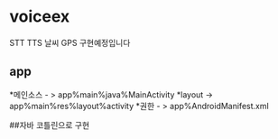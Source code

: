 # voiceex
 STT TTS 날씨 GPS 구현예정입니다

## app

*메인소스 - >  app%main%java%MainActivity
*layout -> app%main%res%layout%activity
*권한 - > app%AndroidManifest.xml


##자바 코틀린으로 구현
